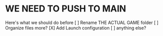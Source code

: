 # WE NEED TO PUSH TO MAIN

Here's what we should do before
[ ] Rename THE ACTUAL GAME folder
[ ] Organize files more?
[X] Add Launch configuration
[ ] anything else?